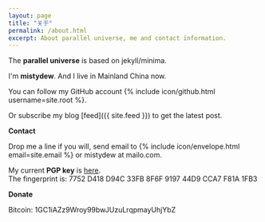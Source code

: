 ```yaml
---
layout: page
title: "关于"
permalink: /about.html
excerpt: About parallel universe, me and contact information.
---
```


The **parallel universe** is based on jekyll/minima.

I'm **mistydew**.
And I live in Mainland China now.

You can follow my GitHub account {% include icon/github.html username=site.root %}.

Or subscribe my blog [feed]({{ site.feed }}) to get the latest post.

**Contact**

Drop me a line if you will, send email to {% include icon/envelope.html email=site.email %} or mistydew at mailo.com.

My current **PGP key** is [here](/public_key.asc).<br>
The fingerprint is: 7752 D418 D94C 33FB 8F6F 9197 44D9 CCA7 F81A 1FB3

**Donate**

Bitcoin: 1GC1iAZz9Wroy99bwJUzuLrqpmayUhjYbZ
